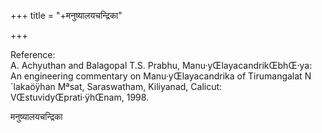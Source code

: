 +++
title = "+मनुष्यालयचन्द्रिका"

+++

Reference:   
A. Achyuthan and Balagopal T.S. Prabhu, Manu·yŒlayacandrikŒbhŒ·ya: An
engineering commentary on Manu·yŒlayacandrika of Tirumangalat
N´lakaöÿhan Mªsat, Saraswatham, Kiliyanad, Calicut:
VŒstuvidyŒprati·ÿhŒnam, 1998.

मनुष्यालयचन्द्रिका  

